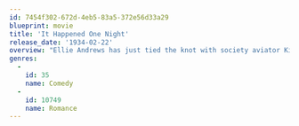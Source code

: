 ```yaml
---
id: 7454f302-672d-4eb5-83a5-372e56d33a29
blueprint: movie
title: 'It Happened One Night'
release_date: '1934-02-22'
overview: "Ellie Andrews has just tied the knot with society aviator King Westley when she is whisked away to her father's yacht and out of King's clutches. Ellie jumps ship and eventually winds up on a bus headed back to her husband. Reluctantly she must accept the help of out-of- work reporter Peter Warne. Actually, Warne doesn't give her any choice: either she sticks with him until he gets her back to her husband, or he'll blow the whistle on Ellie to her father. Either way, Peter gets what he wants... a really juicy newspaper story!"
genres:
  -
    id: 35
    name: Comedy
  -
    id: 10749
    name: Romance
---
```

